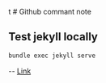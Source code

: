 t # Github commant note




## Test jekyll locally
```bash
bundle exec jekyll serve
```

--
[Link](https://backlog.com/git-tutorial/cn/stepup/stepup1_3.html "猴子都懂的GIT入门")


